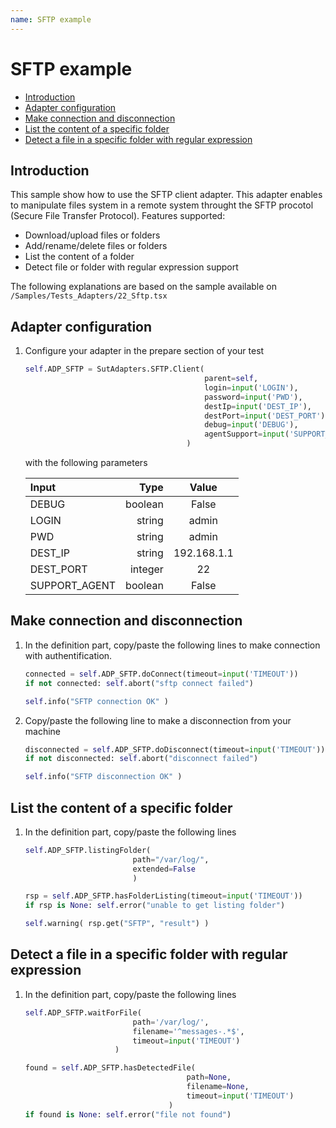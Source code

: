 ```yaml
---
name: SFTP example
---
```


# SFTP example

* [Introduction](sftp#introduction)
* [Adapter configuration](sftp#adapter-configuration)
* [Make connection and disconnection](sftp#make-connection-and-disconnection)
* [List the content of a specific folder](sftp#list-the-content-of-a-specific-folder)
* [Detect a file in a specific folder with regular expression](sftp#detect-a-file-in-a-specific-folder-with-regular-expression)

## Introduction

This sample show how to use the SFTP client adapter. This adapter enables to manipulate files system in a remote system throught the SFTP procotol (Secure File Transfer Protocol).
Features supported:

- Download/upload files or folders
- Add/rename/delete files or folders
- List the content of a folder
- Detect file or folder with regular expression support

The following explanations are based on the sample available on `/Samples/Tests_Adapters/22_Sftp.tsx`

## Adapter configuration

1. Configure your adapter in the prepare section of your test

    ```python
    self.ADP_SFTP = SutAdapters.SFTP.Client(
                                            parent=self, 
                                            login=input('LOGIN'), 
                                            password=input('PWD'),
                                            destIp=input('DEST_IP'), 
                                            destPort=input('DEST_PORT'), 
                                            debug=input('DEBUG'),
                                            agentSupport=input('SUPPORT_AGENT')
                                        )
    ```
    
    with the following parameters

    |Input|Type|Value|
    |:---|---:|:----:|
    |DEBUG|boolean|False|
    |LOGIN|string|admin|
    |PWD|string|admin|
    |DEST_IP|string|192.168.1.1|
    |DEST_PORT|integer|22|
    |SUPPORT_AGENT|boolean|False|

## Make connection and disconnection

1. In the definition part, copy/paste the following lines to make connection with authentification.

    ```python
    connected = self.ADP_SFTP.doConnect(timeout=input('TIMEOUT'))
    if not connected: self.abort("sftp connect failed")
    
    self.info("SFTP connection OK" )
    ```
    
2. Copy/paste the following line to make a disconnection from your machine

    ```python
    disconnected = self.ADP_SFTP.doDisconnect(timeout=input('TIMEOUT'))
    if not disconnected: self.abort("disconnect failed")
    
    self.info("SFTP disconnection OK" )
    ```
    
## List the content of a specific folder

1. In the definition part, copy/paste the following lines

    ```python
    self.ADP_SFTP.listingFolder(
                            path="/var/log/", 
                            extended=False
                            )
    
    rsp = self.ADP_SFTP.hasFolderListing(timeout=input('TIMEOUT'))
    if rsp is None: self.error("unable to get listing folder")
    
    self.warning( rsp.get("SFTP", "result") )
    ```
    
## Detect a file in a specific folder with regular expression

1. In the definition part, copy/paste the following lines

    ```python
    self.ADP_SFTP.waitForFile(
                            path='/var/log/', 
                            filename='^messages-.*$', 
                            timeout=input('TIMEOUT')
                        )
    
    found = self.ADP_SFTP.hasDetectedFile(
                                        path=None, 
                                        filename=None, 
                                        timeout=input('TIMEOUT')
                                    )
    if found is None: self.error("file not found")
    ```